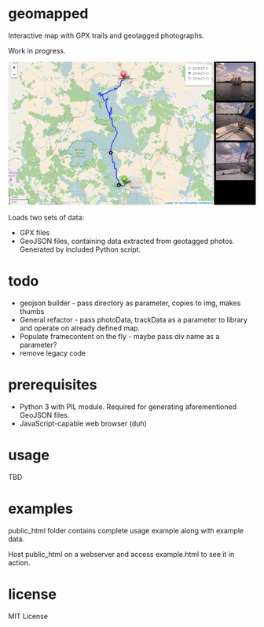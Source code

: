 ﻿# geomapped

Interactive map with GPX trails and geotagged photographs.

Work in progress.

![screenshot](screenshot.jpg)

Loads two sets of data: 
* GPX files
* GeoJSON files, containing data extracted from geotagged photos. Generated by
included Python script.

# todo
- geojson builder - pass directory as parameter, copies to img, makes thumbs
- General refactor - pass photoData, trackData as a parameter to library and
operate on already defined map.
- Populate framecontent on the fly - maybe pass div name as a parameter?
- remove legacy code

# prerequisites

* Python 3 with PIL module. Required for generating aforementioned GeoJSON files.
* JavaScript-capable web browser (duh)

# usage

TBD

# examples

public_html folder contains complete usage example along with example data.

Host public_html on a webserver and access example.html to see it in action.

# license

MIT License